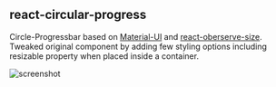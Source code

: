 ## react-circular-progress

Circle-Progressbar based on [Material-UI](http://www.material-ui.com/) and [react-oberserve-size](https://github.com/oberonamsterdam/react-observe-size). Tweaked original component by adding few styling options including resizable property when placed inside a container.

![screenshot](https://github.com/Fuasmattn/react-circular-progress/src/screenshot.png )
